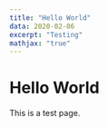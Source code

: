 ```yaml
---
title: "Hello World"
data: 2020-02-06
excerpt: "Testing"
mathjax: "true"
---
```


# Hello World

This is a test page. 
